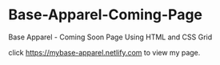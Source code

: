 # Base-Apparel-Coming-Page
Base Apparel - Coming Soon Page Using HTML and CSS Grid

click https://mybase-apparel.netlify.com to view my page.
